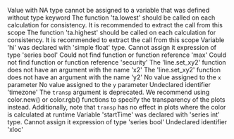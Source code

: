 
Value with NA type cannot be assigned to a variable that was defined without type keyword
The function 'ta.lowest' should be called on each calculation for consistency. It is recommended to extract the call from this scope
The function 'ta.highest' should be called on each calculation for consistency. It is recommended to extract the call from this scope
Variable 'hi' was declared with 'simple float' type. Cannot assign it expression of type 'series bool'
Could not find function or function reference 'max'
Could not find function or function reference 'security'
The 'line.set_xy2' function does not have an argument with the name 'x2'
The 'line.set_xy2' function does not have an argument with the name 'y2'
No value assigned to the `x` parameter
No value assigned to the `y` parameter
Undeclared identifier 'timezone'
The `transp` argument is deprecated. We recommend using color.new() or color.rgb() functions to specify the transparency of the plots instead. Additionally, note that `transp` has no effect in plots where the color is calculated at runtime
Variable 'startTime' was declared with 'series int' type. Cannot assign it expression of type 'series bool'
Undeclared identifier 'xloc'


